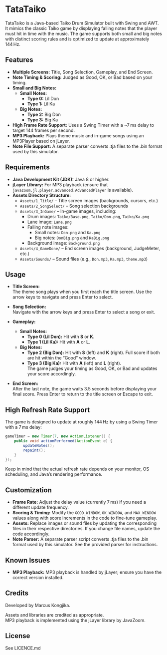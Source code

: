 # TataTaiko

TataTaiko is a Java-based Taiko Drum Simulator built with Swing and AWT. It mimics the classic Taiko game by displaying falling notes that the player must hit in time with the music. The game supports both small and big notes with distinct scoring rules and is optimized to update at approximately 144 Hz.

## Features

- **Multiple Screens:** Title, Song Selection, Gameplay, and End Screen.
- **Note Timing & Scoring:** Judged as Good, OK, or Bad based on your timing.
- **Small and Big Notes:**  
  - **Small Notes:**  
    - **Type 0:** Lil Don  
    - **Type 1:** Lil Ka  
  - **Big Notes:**  
    - **Type 2:** Big Don  
    - **Type 3:** Big Ka  
- **High Frame Rate Support:** Uses a Swing Timer with a ~7 ms delay to target 144 frames per second.
- **MP3 Playback:** Plays theme music and in-game songs using an MP3Player based on jLayer.
- **Note File Support:** A separate parser converts .tja files to the .bin format used by this simulator.

## Requirements

- **Java Development Kit (JDK):** Java 8 or higher.
- **jLayer Library:** For MP3 playback (ensure that `javazoom.jl.player.advanced.AdvancedPlayer` is available).
- **Assets Directory Structure:**  
  - `Assets/1_Title/` – Title screen images (backgrounds, cursors, etc.)  
  - `Assets/2_SongSelect/` – Song selection backgrounds  
  - `Assets/3_InGame/` – In-game images, including:  
    - Drum images: `Taiko/Base.png`, `Taiko/Don.png`, `Taiko/Ka.png`  
    - Lane image: `Lane.png`  
    - Falling note images:  
      - Small notes: `Don.png` and `Ka.png`  
      - Big notes: `DonBig.png` and `KaBig.png`  
    - Background image: `Background.png`  
  - `Assets/4_GameDone/` – End screen images (background, JudgeMeter, etc.)  
  - `Assets/Sounds/` – Sound files (e.g., `Don.mp3`, `Ka.mp3`, `theme.mp3`)


## Usage

- **Title Screen:**  
  The theme song plays when you first reach the title screen. Use the arrow keys to navigate and press Enter to select.

- **Song Selection:**  
  Navigate with the arrow keys and press Enter to select a song or exit.

- **Gameplay:**  
  - **Small Notes:**  
    - **Type 0 (Lil Don):** Hit with **S** or **K**.  
    - **Type 1 (Lil Ka):** Hit with **A** or **L**.
  - **Big Notes:**  
    - **Type 2 (Big Don):** Hit with **S** (left) and **K** (right). Full score if both are hit within the “Good” window.  
    - **Type 3 (Big Ka):** Hit with **A** (left) and **L** (right).  
  The game judges your timing as Good, OK, or Bad and updates your score accordingly.

- **End Screen:**  
  After the last note, the game waits 3.5 seconds before displaying your final score. Press Enter to return to the title screen or Escape to exit.

## High Refresh Rate Support

The game is designed to update at roughly 144 Hz by using a Swing Timer with a 7 ms delay:
```java
gameTimer = new Timer(7, new ActionListener() {
    public void actionPerformed(ActionEvent e) {
        updateNotes();
        repaint();
    }
});
```
Keep in mind that the actual refresh rate depends on your monitor, OS scheduling, and Java’s rendering performance.

## Customization

- **Frame Rate:** Adjust the delay value (currently 7 ms) if you need a different update frequency.
- **Scoring & Timing:** Modify the `GOOD_WINDOW`, `OK_WINDOW`, and `MAX_WINDOW` values along with score increments in the code to fine-tune gameplay.
- **Assets:** Replace images or sound files by updating the corresponding files in their respective directories. If you change file names, update the code accordingly.
- **Note Parser:** A separate parser script converts .tja files to the .bin format used by this simulator. See the provided parser for instructions.

## Known Issues
- **MP3 Playback:** MP3 playback is handled by jLayer; ensure you have the correct version installed.

## Credits

Developed by Marcus Kongjika.

Assets and libraries are credited as appropriate.  
MP3 playback is implemented using the jLayer library by JavaZoom.

## License
See LICENCE.md
